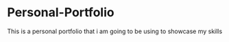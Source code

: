 # Personal-Portfolio
This is a personal portfolio that i am going to be using to showcase my skills

